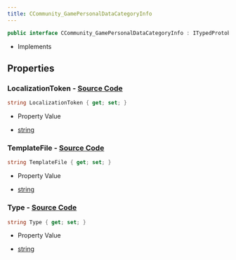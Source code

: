 ```yaml
---
title: CCommunity_GamePersonalDataCategoryInfo
---
```


```csharp
public interface CCommunity_GamePersonalDataCategoryInfo : ITypedProtobuf<CCommunity_GamePersonalDataCategoryInfo>, INativeHandle
```

- Implements

## Properties

### **LocalizationToken** - [Source Code](https://github.com/swiftly-solution/swiftlys2/blob/main/managed/src/SwiftlyS2.Generated/Protobufs/Interfaces/CCommunity_GamePersonalDataCategoryInfo.cs#L16)

```csharp
string LocalizationToken { get; set; }
```

- Property Value

- [string](https://learn.microsoft.com/dotnet/api/system.string)

### **TemplateFile** - [Source Code](https://github.com/swiftly-solution/swiftlys2/blob/main/managed/src/SwiftlyS2.Generated/Protobufs/Interfaces/CCommunity_GamePersonalDataCategoryInfo.cs#L19)

```csharp
string TemplateFile { get; set; }
```

- Property Value

- [string](https://learn.microsoft.com/dotnet/api/system.string)

### **Type** - [Source Code](https://github.com/swiftly-solution/swiftlys2/blob/main/managed/src/SwiftlyS2.Generated/Protobufs/Interfaces/CCommunity_GamePersonalDataCategoryInfo.cs#L13)

```csharp
string Type { get; set; }
```

- Property Value

- [string](https://learn.microsoft.com/dotnet/api/system.string)

